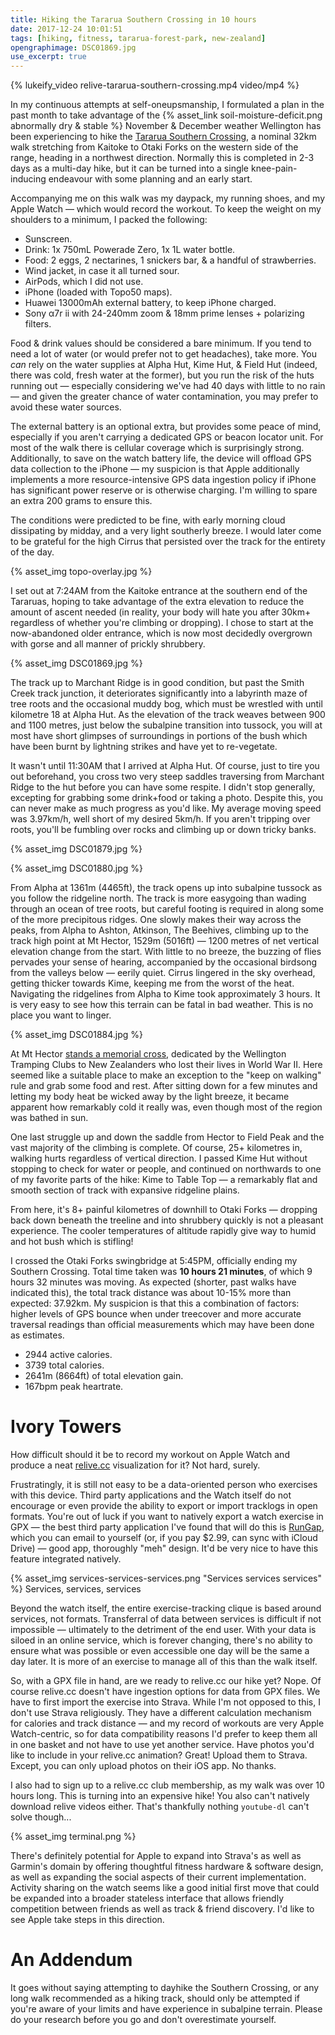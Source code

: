 ```yaml
---
title: Hiking the Tararua Southern Crossing in 10 hours
date: 2017-12-24 10:01:51
tags: [hiking, fitness, tararua-forest-park, new-zealand]
opengraphimage: DSC01869.jpg
use_excerpt: true
---
```

{% lukeify_video relive-tararua-southern-crossing.mp4 video/mp4 %}

In my continuous attempts at self-oneupsmanship, I formulated a plan in the past month to take advantage of the {% asset_link soil-moisture-deficit.png abnormally dry & stable %} November & December weather Wellington has been experiencing to hike the [Tararua Southern Crossing](http://www.doc.govt.nz/parks-and-recreation/places-to-go/wellington-kapiti/places/tararua-forest-park/things-to-do/tracks/tararua-southern-crossing/), a nominal 32km walk stretching from Kaitoke to Otaki Forks on the western side of the range, heading in a northwest direction. Normally this is completed in 2-3 days as a multi-day hike, but it can be turned into a single knee-pain-inducing endeavour with some planning and an early start.

<!-- more -->

Accompanying me on this walk was my daypack, my running shoes, and my Apple Watch — which would record the workout. To keep the weight on my shoulders to a minimum, I packed the following:

* Sunscreen.
* Drink: 1x 750mL Powerade Zero, 1x 1L water bottle.
* Food: 2 eggs, 2 nectarines, 1 snickers bar, & a handful of strawberries.
* Wind jacket, in case it all turned sour.
* AirPods, which I did not use.
* iPhone (loaded with Topo50 maps).
* Huawei 13000mAh external battery, to keep iPhone charged.
* Sony α7r ii with 24-240mm zoom & 18mm prime lenses + polarizing filters.

Food & drink values should be considered a bare minimum. If you tend to need a lot of water (or would prefer not to get headaches), take more. You _can_ rely on the water supplies at Alpha Hut, Kime Hut, & Field Hut (indeed, there was cold, fresh water at the former), but you run the risk of the huts running out — especially considering we've had 40 days with little to no rain — and given the greater chance of water contamination, you may prefer to avoid these water sources.

The external battery is an optional extra, but provides some peace of mind, especially if you aren't carrying a dedicated GPS or beacon locator unit. For most of the walk there is cellular coverage which is surprisingly strong. Additionally, to save on the watch battery life, the device will offload GPS data collection to the iPhone — my suspicion is that Apple additionally implements a more resource-intensive GPS data ingestion policy if iPhone has significant power reserve or is otherwise charging. I'm willing to spare an extra 200 grams to ensure this.

The conditions were predicted to be fine, with early morning cloud dissipating by midday, and a very light southerly breeze. I would later come to be grateful for the high Cirrus that persisted over the track for the entirety of the day.

{% asset_img topo-overlay.jpg %}

I set out at 7:24AM from the Kaitoke entrance at the southern end of the Tararuas, hoping to take advantage of the extra elevation to reduce the amount of ascent needed (in reality, your body will hate you after 30km+ regardless of whether you're climbing or dropping). I chose to start at the now-abandoned older entrance, which is now most decidedly overgrown with gorse and all manner of prickly shrubbery.

{% asset_img DSC01869.jpg %} 

The track up to Marchant Ridge is in good condition, but past the Smith Creek track junction, it deteriorates significantly into a labyrinth maze of tree roots and the occasional muddy bog, which must be wrestled with until kilometre 18 at Alpha Hut. As the elevation of the track weaves between 900 and 1100 metres, just below the subalpine transition into tussock, you will at most have short glimpses of surroundings in portions of the bush which have been burnt by lightning strikes and have yet to re-vegetate.

It wasn't until 11:30AM that I arrived at Alpha Hut. Of course, just to tire you out beforehand, you cross two very steep saddles traversing from Marchant Ridge to the hut before you can have some respite. I didn't stop generally, excepting for grabbing some drink+food or taking a photo. Despite this, you can never make as much progress as you'd like. My average moving speed was 3.97km/h, well short of my desired 5km/h. If you aren't tripping over roots, you'll be fumbling over rocks and climbing up or down tricky banks.

{% asset_img DSC01879.jpg %}

{% asset_img DSC01880.jpg %}

From Alpha at 1361m (4465ft), the track opens up into subalpine tussock as you follow the ridgeline north. The track is more easygoing than wading through an ocean of tree roots, but careful footing is required in along some of the more precipitous ridges. One slowly makes their way across the peaks, from Alpha to Ashton, Atkinson, The Beehives, climbing up to the track high point at Mt Hector, 1529m (5016ft) — 1200 metres of net vertical elevation change from the start. With little to no breeze, the buzzing of flies pervades your sense of hearing, accompanied by the occasional birdsong from the valleys below — eerily quiet. Cirrus lingered in the sky overhead, getting thicker towards Kime, keeping me from the worst of the heat. Navigating the ridgelines from Alpha to Kime took approximately 3 hours. It is very easy to see how this terrain can be fatal in bad weather. This is no place you want to linger.

{% asset_img DSC01884.jpg %}

At Mt Hector [stands a memorial cross](https://nzhistory.govt.nz/media/photo/mt-hector-war-memorial), dedicated by the Wellington Tramping Clubs to New Zealanders who lost their lives in World War II. Here seemed like a suitable place to make an exception to the "keep on walking" rule and grab some food and rest. After sitting down for a few minutes and letting my body heat be wicked away by the light breeze, it became apparent how remarkably cold it really was, even though most of the region was bathed in sun.

One last struggle up and down the saddle from Hector to Field Peak and the vast majority of the climbing is complete. Of course, 25+ kilometres in, walking hurts regardless of vertical direction. I passed Kime Hut without stopping to check for water or people, and continued on northwards to one of my favorite parts of the hike: Kime to Table Top — a remarkably flat and smooth section of track with expansive ridgeline plains.

From here, it's 8+ painful kilometres of downhill to Otaki Forks — dropping back down beneath the treeline and into shrubbery quickly is not a pleasant experience. The cooler temperatures of altitude rapidly give way to humid and hot bush which is stifling!

I crossed the Otaki Forks swingbridge at 5:45PM, officially ending my Southern Crossing. Total time taken was **10 hours 21 minutes**, of which 9 hours 32 minutes was moving. As expected (shorter, past walks have indicated this), the total track distance was about 10-15% more than expected: 37.92km. My suspicion is that this a combination of factors: higher levels of GPS bounce when under treecover and more accurate traversal readings than official measurements which may have been done as estimates.

* 2944 active calories. 
* 3739 total calories.  
* 2641m (8664ft) of total elevation gain.  
* 167bpm peak heartrate.  

# Ivory Towers

How difficult should it be to record my workout on Apple Watch and produce a neat [relive.cc](https://relive.cc/) visualization for it? Not hard, surely.

Frustratingly, it is still not easy to be a data-oriented person who exercises with this device. Third party applications and the Watch itself do not encourage or even provide the ability to export or import tracklogs in open formats. You're out of luck if you want to natively export a watch exercise in GPX — the best third party application I've found that will do this is [RunGap](http://www.rungap.com), which you can email to yourself (or, if you pay $2.99, can sync with iCloud Drive) — good app, thoroughly "meh" design. It'd be very nice to have this feature integrated natively.

{% asset_img services-services-services.png "Services services services" %} <span class="caption">Services, services, services</span>

Beyond the watch itself, the entire exercise-tracking clique is based around services, not formats. Transferral of data between services is difficult if not impossible — ultimately to the detriment of the end user. With your data is siloed in an online service, which is forever changing, there's no ability to ensure what was possible or even accessible one day will be the same a day later. It is more of an exercise to manage all of this than the walk itself.

So, with a GPX file in hand, are we ready to relive.cc our hike yet? Nope. Of course relive.cc doesn't have ingestion options for data from GPX files. We have to first import the exercise into Strava. While I'm not opposed to this, I don't use Strava religiously. They have a different calculation mechanism for calories and track distance — and my record of workouts are very Apple Watch-centric, so for data compatibility reasons I'd prefer to keep them all in one basket and not have to use yet another service. Have photos you'd like to include in your relive.cc animation? Great! Upload them to Strava. Except, you can only upload photos on their iOS app. No thanks. 

I also had to sign up to a relive.cc club membership, as my walk was over 10 hours long. This is turning into an expensive hike! You also can't natively download relive videos either. That's thankfully nothing `youtube-dl` can't solve though...

{% asset_img terminal.png %}

There's definitely potential for Apple to expand into Strava's as well as Garmin's domain by offering thoughtful fitness hardware & software design, as well as expanding the social aspects of their current implementation. Activity sharing on the watch seems like a good initial first move that could be expanded into a broader stateless interface that allows friendly competition between friends as well as track & friend discovery. I'd like to see Apple take steps in this direction.

# An Addendum

It goes without saying attempting to dayhike the Southern Crossing, or any long walk recommended as a hiking track, should only be attempted if you're aware of your limits and have experience in subalpine terrain. Please do your research before you go and don't overestimate yourself.
